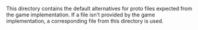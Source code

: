 This directory contains the default alternatives for proto files expected from the game implementation.
If a file isn't provided by the game implementation, a corresponding file from this directory is used.